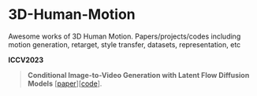 # 3D-Human-Motion
Awesome works of 3D Human Motion. Papers/projects/codes including motion generation, retarget, style transfer, datasets, representation, etc

**ICCV2023**

> **Conditional Image-to-Video Generation with Latent Flow Diffusion Models** [[paper](https://zju3dv.github.io/hghoi/files/paper.pdf)][[code](https://github.com/zju3dv/hghoi/tree/main)].
> 
